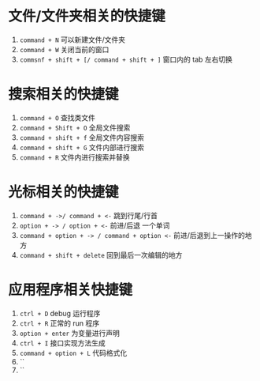
# 文件/文件夹相关的快捷键

1. `command + N`  可以新建文件/文件夹
2. `command + W`  关闭当前的窗口
3. `commsnf + shift + [/ command + shift + ]` 窗口内的 tab 左右切换


# 搜索相关的快捷键
1. `command + O` 查找类文件
2. `command + Shift + O` 全局文件搜索
3. `command + shift + f` 全局文件内容搜索
4. `command + shift + G` 文件内部进行搜索
5. `command + R` 文件内进行搜索并替换


# 光标相关的快捷键
1. `command + ->/ command + <-` 跳到行尾/行首
2. `option + -> / option + <-` 前进/后退 一个单词
3. `command + option + -> / command + option <-` 前进/后退到上一操作的地方
4. `command + shift + delete` 回到最后一次编辑的地方

# 应用程序相关快捷键
1. `ctrl + D` debug 运行程序
2. `ctrl + R` 正常的 run 程序
3. `option + enter` 为变量进行声明
4. `ctrl + I` 接口实现方法生成
5.  `command + option + L` 代码格式化
6. ``
7. ``


